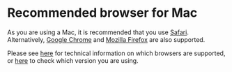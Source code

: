 # Recommended browser for Mac

As you are using a Mac, it is recommended that you use [Safari](http://www.apple.com/safari/). Alternatively, [Google Chrome](https://www.google.com/chrome/) and [Mozilla Firefox](https://www.mozilla.org/en-US/firefox/new/) are also supported.

Please see [here](/browsers/technical) for technical information on which browsers are supported, or [here](/browsers) to check which version you are using.